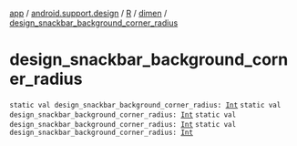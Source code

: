 [app](../../../index.md) / [android.support.design](../../index.md) / [R](../index.md) / [dimen](index.md) / [design_snackbar_background_corner_radius](.)

# design_snackbar_background_corner_radius

`static val design_snackbar_background_corner_radius: `[`Int`](https://kotlinlang.org/api/latest/jvm/stdlib/kotlin/-int/index.html)
`static val design_snackbar_background_corner_radius: `[`Int`](https://kotlinlang.org/api/latest/jvm/stdlib/kotlin/-int/index.html)
`static val design_snackbar_background_corner_radius: `[`Int`](https://kotlinlang.org/api/latest/jvm/stdlib/kotlin/-int/index.html)
`static val design_snackbar_background_corner_radius: `[`Int`](https://kotlinlang.org/api/latest/jvm/stdlib/kotlin/-int/index.html)